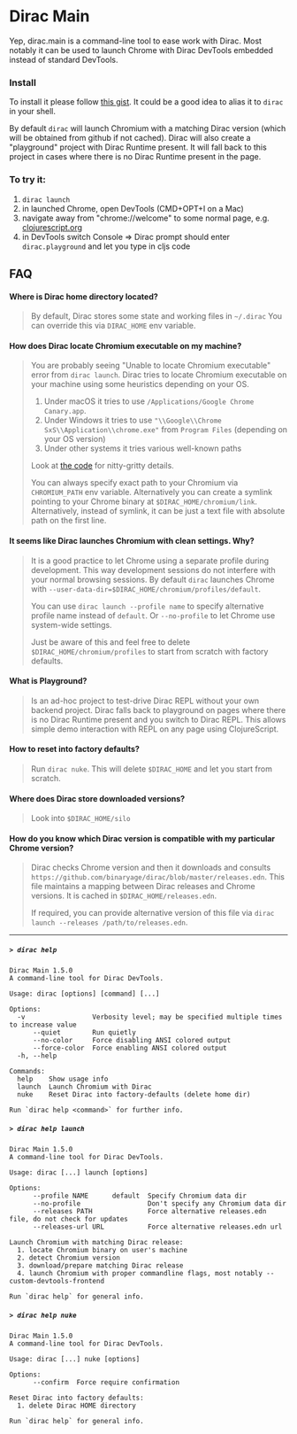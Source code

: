 # Dirac Main

Yep, dirac.main is a command-line tool to ease work with Dirac. 
Most notably it can be used to launch Chrome with
Dirac DevTools embedded instead of standard DevTools.

### Install 

To install it please follow [this gist](https://gist.github.com/darwin/daad78052f3fa17a353c56dca6ad7a59).
It could be a good idea to alias it to `dirac` in your shell.

By default `dirac` will launch Chromium with a matching Dirac version (which will be obtained from github if not cached).
Dirac will also create a "playground" project with Dirac Runtime present. It will fall back to this project in cases 
where there is no Dirac Runtime present in the page.

### To try it:

1. `dirac launch`
2. in launched Chrome, open DevTools (CMD+OPT+I on a Mac)
3. navigate away from "chrome://welcome" to some normal page, e.g. [clojurescript.org](https://clojurescript.org)
4. in DevTools switch Console => Dirac prompt should enter `dirac.playground` and let you type in cljs code

## FAQ

#### Where is Dirac home directory located?

> By default, Dirac stores some state and working files in `~/.dirac`
> You can override this via `DIRAC_HOME` env variable.

#### How does Dirac locate Chromium executable on my machine?

> You are probably seeing "Unable to locate Chromium executable" error from `dirac launch`.
> Dirac tries to locate Chromium executable on your machine using some heuristics depending on your OS.
> 1. Under macOS it tries to use `/Applications/Google Chrome Canary.app`. 
> 2. Under Windows it tries to use `"\\Google\\Chrome SxS\\Application\\chrome.exe"` from `Program Files` (depending on your OS version) 
> 3. Under other systems it tries various well-known paths
> 
> Look at [the code](https://github.com/binaryage/dirac/blob/master/src/home/dirac/home/chromium/scout.clj) for 
> nitty-gritty details.
>
> You can always specify exact path to your Chromium via `CHROMIUM_PATH` env variable. Alternatively you can
> create a symlink pointing to your Chrome binary at `$DIRAC_HOME/chromium/link`. Alternatively, instead of symlink, it can 
> be just a text file with absolute path on the first line.   

#### It seems like Dirac launches Chromium with clean settings. Why?

> It is a good practice to let Chrome using a separate profile during development. 
> This way development sessions do not interfere with your normal browsing sessions. 
> By default `dirac` launches Chrome with `--user-data-dir=$DIRAC_HOME/chromium/profiles/default`.
>  
> You can use `dirac launch --profile name` to specify alternative profile name instead of `default`. 
> Or `--no-profile` to let Chrome use system-wide settings.
> 
> Just be aware of this and feel free to delete `$DIRAC_HOME/chromium/profiles` to start from scratch with factory defaults.

#### What is Playground?

> Is an ad-hoc project to test-drive Dirac REPL without your own backend project.
> Dirac falls back to playground on pages where there is no Dirac Runtime present and you switch to Dirac REPL.
> This allows simple demo interaction with REPL on any page using ClojureScript.

#### How to reset into factory defaults?

> Run `dirac nuke`. This will delete `$DIRAC_HOME` and let you start from scratch.

#### Where does Dirac store downloaded versions?

> Look into `$DIRAC_HOME/silo`

#### How do you know which Dirac version is compatible with my particular Chrome version?

> Dirac checks Chrome version and then it downloads and consults `https://github.com/binaryage/dirac/blob/master/releases.edn`. 
> This file maintains a mapping between Dirac releases and Chrome versions. It is cached in `$DIRAC_HOME/releases.edn`.
>
> If required, you can provide alternative version of this file via `dirac launch --releases /path/to/releases.edn`.

---

##### `> dirac help`
```
Dirac Main 1.5.0
A command-line tool for Dirac DevTools.

Usage: dirac [options] [command] [...]

Options:
  -v                 Verbosity level; may be specified multiple times to increase value
      --quiet        Run quietly
      --no-color     Force disabling ANSI colored output
      --force-color  Force enabling ANSI colored output
  -h, --help

Commands:
  help    Show usage info
  launch  Launch Chromium with Dirac
  nuke    Reset Dirac into factory-defaults (delete home dir)

Run `dirac help <command>` for further info.

```

##### `> dirac help launch`
```
Dirac Main 1.5.0
A command-line tool for Dirac DevTools.

Usage: dirac [...] launch [options]

Options:
      --profile NAME      default  Specify Chromium data dir
      --no-profile                 Don't specify any Chromium data dir
      --releases PATH              Force alternative releases.edn file, do not check for updates
      --releases-url URL           Force alternative releases.edn url

Launch Chromium with matching Dirac release:
  1. locate Chromium binary on user's machine
  2. detect Chromium version
  3. download/prepare matching Dirac release
  4. launch Chromium with proper commandline flags, most notably --custom-devtools-frontend

Run `dirac help` for general info.
```

##### `> dirac help nuke`
```
Dirac Main 1.5.0
A command-line tool for Dirac DevTools.

Usage: dirac [...] nuke [options]

Options:
      --confirm  Force require confirmation

Reset Dirac into factory defaults:
  1. delete Dirac HOME directory

Run `dirac help` for general info.
```

